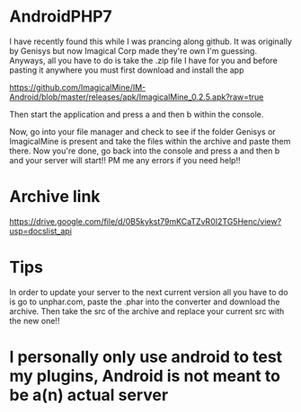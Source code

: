 # AndroidPHP7

I have recently found this while I was prancing along github. It was originally by Genisys but now Imagical Corp made they're own I'm guessing. Anyways, all you have to do is take the .zip file I have for you and before pasting it anywhere you must first download and install the app

https://github.com/ImagicalMine/IM-Android/blob/master/releases/apk/ImagicalMine_0.2.5.apk?raw=true

Then start the application and press a and then b within the console.

Now, go into your file manager and check to see if the folder Genisys or ImagicalMine is present and take the files within the archive and paste them there. Now you're done, go back into the console and press a and then b and your server will start!! PM me any errors if you need help!!

# Archive link

https://drive.google.com/file/d/0B5kykst79mKCaTZvR0I2TG5Henc/view?usp=docslist_api

# Tips

In order to update your server to the next current version all you have to do is go to unphar.com, paste the .phar into the converter and download the archive. Then take the src of the archive and replace your current src with the new one!!

# I personally only use android to test my plugins, Android is not meant to be a(n) actual server
